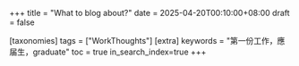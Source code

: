 +++
title = "What to blog about?"
date = 2025-04-20T00:10:00+08:00
draft = false

[taxonomies]
tags = ["WorkThoughts"]
[extra]
keywords = "第一份工作，應届生，graduate"
toc = true
in_search_index=true
+++